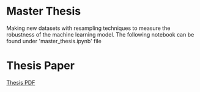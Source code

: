 # Master Thesis
Making new datasets with resampling techniques to measure the robustness of the machine learning model. The following notebook can be found under 'master_thesis.ipynb' file

# Thesis Paper
[Thesis PDF](LEE-MINWOO-i6127619-IB.IMBI-THESIS.pdf)
